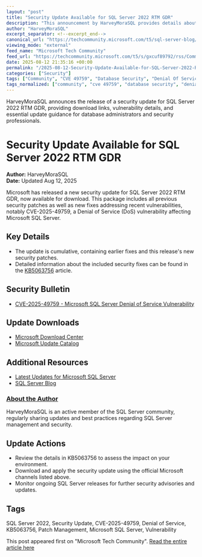 ```yaml
---
layout: "post"
title: "Security Update Available for SQL Server 2022 RTM GDR"
description: "This announcement by HarveyMoraSQL provides details about the latest security update for SQL Server 2022 RTM GDR. The update includes all previous security fixes as well as newly disclosed vulnerabilities, such as CVE-2025-49759, and guides readers to official Microsoft resources for downloads, knowledge base articles, and additional support information."
author: "HarveyMoraSQL"
excerpt_separator: <!--excerpt_end-->
canonical_url: "https://techcommunity.microsoft.com/t5/sql-server-blog/security-update-for-sql-server-2022-rtm-gdr/ba-p/4441687"
viewing_mode: "external"
feed_name: "Microsoft Tech Community"
feed_url: "https://techcommunity.microsoft.com/t5/s/gxcuf89792/rss/Community"
date: 2025-08-12 21:35:16 +00:00
permalink: "/2025-08-12-Security-Update-Available-for-SQL-Server-2022-RTM-GDR.html"
categories: ["Security"]
tags: ["Community", "CVE 49759", "Database Security", "Denial Of Service", "KB5063756", "Microsoft Download Center", "Microsoft SQL Server", "Microsoft Update Catalog", "Patch Management", "Release Notes", "RTM GDR", "Security", "Security Update", "SQL Server", "SQL Server Patching", "Vulnerability Management"]
tags_normalized: ["community", "cve 49759", "database security", "denial of service", "kb5063756", "microsoft download center", "microsoft sql server", "microsoft update catalog", "patch management", "release notes", "rtm gdr", "security", "security update", "sql server", "sql server patching", "vulnerability management"]
---
```


HarveyMoraSQL announces the release of a security update for SQL Server 2022 RTM GDR, providing download links, vulnerability details, and essential update guidance for database administrators and security professionals.<!--excerpt_end-->

# Security Update Available for SQL Server 2022 RTM GDR

**Author:** HarveyMoraSQL  
**Date:** Updated Aug 12, 2025  

Microsoft has released a new security update for SQL Server 2022 RTM GDR, now available for download. This package includes all previous security patches as well as new fixes addressing recent vulnerabilities, notably CVE-2025-49759, a Denial of Service (DoS) vulnerability affecting Microsoft SQL Server.

## Key Details

- The update is cumulative, containing earlier fixes and this release's new security patches.
- Detailed information about the included security fixes can be found in the [KB5063756](https://support.microsoft.com/kb/5063756) article.

## Security Bulletin

- [CVE-2025-49759 - Microsoft SQL Server Denial of Service Vulnerability](https://msrc.microsoft.com/update-guide/vulnerability/CVE-2025-49759)

## Update Downloads

- [Microsoft Download Center](https://www.microsoft.com/en-us/download/details.aspx?id=108325)
- [Microsoft Update Catalog](https://www.catalog.update.microsoft.com/Search.aspx?q=5063756)

## Additional Resources

- [Latest Updates for Microsoft SQL Server](https://learn.microsoft.com/en-us/troubleshoot/sql/releases/download-and-install-latest-updates)
- [SQL Server Blog](https://techcommunity.microsoft.com/t5/sql-server-blog/bg-p/SQLServer)

### [About the Author](https://techcommunity.microsoft.com/users/harveymorasql/1366722)

HarveyMoraSQL is an active member of the SQL Server community, regularly sharing updates and best practices regarding SQL Server management and security.

## Update Actions

- Review the details in KB5063756 to assess the impact on your environment.
- Download and apply the security update using the official Microsoft channels listed above.
- Monitor ongoing SQL Server releases for further security advisories and updates.

## Tags

SQL Server 2022, Security Update, CVE-2025-49759, Denial of Service, KB5063756, Patch Management, Microsoft SQL Server, Vulnerability

This post appeared first on "Microsoft Tech Community". [Read the entire article here](https://techcommunity.microsoft.com/t5/sql-server-blog/security-update-for-sql-server-2022-rtm-gdr/ba-p/4441687)
